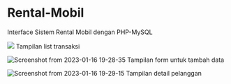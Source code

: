 # Rental-Mobil
Interface Sistem Rental Mobil dengan PHP-MySQL

<img src="https://user-images.githubusercontent.com/100475822/212678257-679f087b-4251-4a62-b233-fd2188c369d1.png" style="width=100px;">
Tampilan list transaksi


![Screenshot from 2023-01-16 19-28-35](https://user-images.githubusercontent.com/100475822/212678380-b4f64c26-9a90-44e2-9964-df9f72ec5e3a.png)
Tampilan form untuk tambah data


![Screenshot from 2023-01-16 19-29-15](https://user-images.githubusercontent.com/100475822/212678472-95f23952-8bd8-45c0-b6ce-f7ef022bbfc7.png)
Tampilan detail pelanggan
